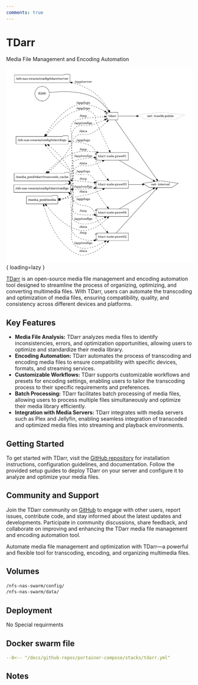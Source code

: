 ```yaml
---
comments: true
---
```


# TDarr

Media File Management and Encoding Automation

![tdarr diagram](../assets/diagrams/tdarr.png){ loading=lazy }

[TDarr](https://github.com/HaveAGitGat/Tdarr) is an open-source media file management and encoding automation tool designed to streamline the process of organizing, optimizing, and converting multimedia files. With TDarr, users can automate the transcoding and optimization of media files, ensuring compatibility, quality, and consistency across different devices and platforms.

## Key Features

- **Media File Analysis:** TDarr analyzes media files to identify inconsistencies, errors, and optimization opportunities, allowing users to optimize and standardize their media library.
- **Encoding Automation:** TDarr automates the process of transcoding and encoding media files to ensure compatibility with specific devices, formats, and streaming services.
- **Customizable Workflows:** TDarr supports customizable workflows and presets for encoding settings, enabling users to tailor the transcoding process to their specific requirements and preferences.
- **Batch Processing:** TDarr facilitates batch processing of media files, allowing users to process multiple files simultaneously and optimize their media library efficiently.
- **Integration with Media Servers:** TDarr integrates with media servers such as Plex and Jellyfin, enabling seamless integration of transcoded and optimized media files into streaming and playback environments.

## Getting Started

To get started with TDarr, visit the [GitHub repository](https://github.com/HaveAGitGat/Tdarr) for installation instructions, configuration guidelines, and documentation. Follow the provided setup guides to deploy TDarr on your server and configure it to analyze and optimize your media files.

## Community and Support

Join the TDarr community on [GitHub](https://github.com/HaveAGitGat/Tdarr) to engage with other users, report issues, contribute code, and stay informed about the latest updates and developments. Participate in community discussions, share feedback, and collaborate on improving and enhancing the TDarr media file management and encoding automation tool.

Automate media file management and optimization with TDarr—a powerful and flexible tool for transcoding, encoding, and organizing multimedia files.


## Volumes

```bash
/nfs-nas-swarm/config/
/nfs-nas-swarm/data/
```

## Deployment
No Special requirments

## Docker swarm file
``` yaml linenums="1" 
--8<-- "/docs/github-repos/portainer-compose/stacks/tdarr.yml"
```

## Notes

